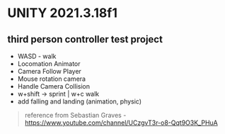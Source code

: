 # UNITY 2021.3.18f1
## third person controller test project

- WASD - walk
- Locomation Animator
- Camera Follow Player
- Mouse rotation camera
- Handle Camera Collision
- w+shift -> sprint | w+c walk
- add falling and landing (animation, physic)

> reference from Sebastian Graves - https://www.youtube.com/channel/UCzgvT3r-o8-Qqt9O3K_PHuA


